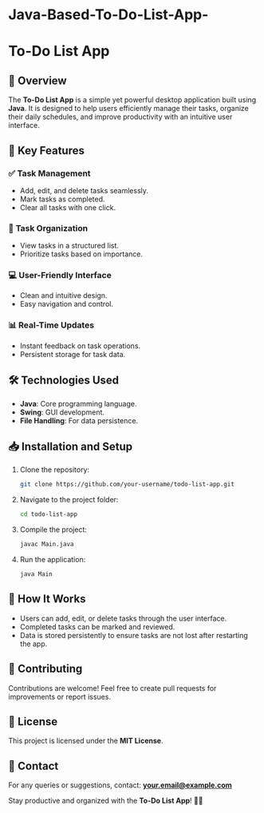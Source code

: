 # Java-Based-To-Do-List-App-
# To-Do List App

## 🚀 Overview
The **To-Do List App** is a simple yet powerful desktop application built using **Java**. It is designed to help users efficiently manage their tasks, organize their daily schedules, and improve productivity with an intuitive user interface.

## 🎯 Key Features

### ✅ **Task Management**
- Add, edit, and delete tasks seamlessly.
- Mark tasks as completed.
- Clear all tasks with one click.

### 📅 **Task Organization**
- View tasks in a structured list.
- Prioritize tasks based on importance.

### 💻 **User-Friendly Interface**
- Clean and intuitive design.
- Easy navigation and control.

### 📊 **Real-Time Updates**
- Instant feedback on task operations.
- Persistent storage for task data.

## 🛠️ **Technologies Used**
- **Java**: Core programming language.
- **Swing**: GUI development.
- **File Handling**: For data persistence.

## 📥 **Installation and Setup**
1. Clone the repository:
   ```bash
   git clone https://github.com/your-username/todo-list-app.git
   ```
2. Navigate to the project folder:
   ```bash
   cd todo-list-app
   ```
3. Compile the project:
   ```bash
   javac Main.java
   ```
4. Run the application:
   ```bash
   java Main
   ```

## 🧠 **How It Works**
- Users can add, edit, or delete tasks through the user interface.
- Completed tasks can be marked and reviewed.
- Data is stored persistently to ensure tasks are not lost after restarting the app.

## 🤝 **Contributing**
Contributions are welcome! Feel free to create pull requests for improvements or report issues.

## 📄 **License**
This project is licensed under the **MIT License**.

## 📧 **Contact**
For any queries or suggestions, contact: **your.email@example.com**

Stay productive and organized with the **To-Do List App**! 📝✨

